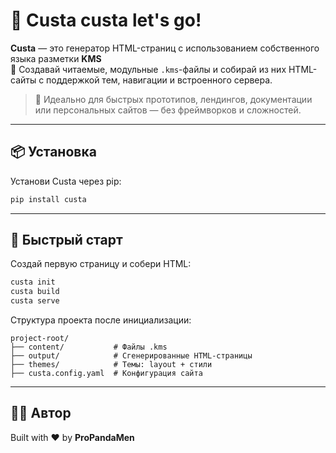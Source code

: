# 🚀 Custa custa let's go!

**Custa** — это генератор HTML-страниц с использованием собственного языка разметки **KMS**  
📄 Создавай читаемые, модульные `.kms`-файлы и собирай из них HTML-сайты с поддержкой тем, навигации и встроенного сервера.

> 🔧 Идеально для быстрых прототипов, лендингов, документации или персональных сайтов — без фреймворков и сложностей.

---

## 📦 Установка

Установи Custa через pip:

```bash
pip install custa
```

---

## 🚀 Быстрый старт

Создай первую страницу и собери HTML:

```bash
custa init
custa build
custa serve
```

Структура проекта после инициализации:

```
project-root/
├── content/           # Файлы .kms
├── output/            # Сгенерированные HTML-страницы
├── themes/            # Темы: layout + стили
├── custa.config.yaml  # Конфигурация сайта
```

---

## 🙋‍♂️ Автор

Built with ❤️ by **ProPandaMen**
